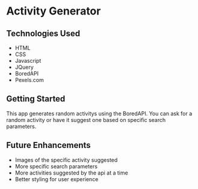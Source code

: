 # Activity Generator

## Technologies Used
- HTML
- CSS
- Javascript
- JQuery
- BoredAPI
- Pexels.com

<!-- img goes here -->

## Getting Started
<!-- link to website -->
This app generates random activitys using the BoredAPI. You can ask for a random activity or have it suggest one based on specific search parameters. 

## Future Enhancements
- Images of the specific activity suggested
- More specific search parameters
- More activities suggested by the api at a time
- Better styling for user experience
